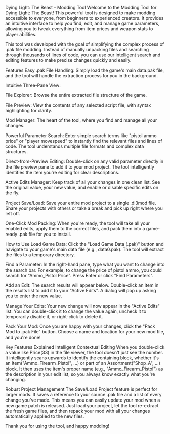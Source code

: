 Dying Light: The Beast - Modding Tool
Welcome to the Modding Tool for Dying Light: The Beast! This powerful tool is designed to make modding accessible to everyone, from beginners to experienced creators. It provides an intuitive interface to help you find, edit, and manage game parameters, allowing you to tweak everything from item prices and weapon stats to player abilities.

This tool was developed with the goal of simplifying the complex process of .pak file modding. Instead of manually unpacking files and searching through thousands of lines of code, you can use our intelligent search and editing features to make precise changes quickly and easily.

Features
Easy .pak File Handling: Simply load the game's main data.pak file, and the tool will handle the extraction process for you in the background.

Intuitive Three-Pane View:

File Explorer: Browse the entire extracted file structure of the game.

File Preview: View the contents of any selected script file, with syntax highlighting for clarity.

Mod Manager: The heart of the tool, where you find and manage all your changes.

Powerful Parameter Search: Enter simple search terms like "pistol ammo price" or "player movespeed" to instantly find the relevant files and lines of code. The tool understands multiple file formats and complex data structures.

Direct-from-Preview Editing: Double-click on any valid parameter directly in the file preview pane to add it to your mod project. The tool intelligently identifies the item you're editing for clear descriptions.

Active Edits Manager: Keep track of all your changes in one clean list. See the original value, your new value, and enable or disable specific edits on the fly.

Project Save/Load: Save your entire mod project to a single .dl3mod file. Share your projects with others or take a break and pick up right where you left off.

One-Click Mod Packing: When you're ready, the tool will take all your enabled edits, apply them to the correct files, and pack them into a game-ready .pak file for you to install.

How to Use
Load Game Data: Click the "Load Game Data (.pak)" button and navigate to your game's main data file (e.g., data0.pak). The tool will extract the files to a temporary directory.

Find a Parameter: In the right-hand pane, type what you want to change into the search bar. For example, to change the price of pistol ammo, you could search for "Ammo_Pistol Price". Press Enter or click "Find Parameters".

Add an Edit: The search results will appear below. Double-click an item in the results list to add it to your "Active Edits". A dialog will pop up asking you to enter the new value.

Manage Your Edits: Your new change will now appear in the "Active Edits" list. You can double-click it to change the value again, uncheck it to temporarily disable it, or right-click to delete it.

Pack Your Mod: Once you are happy with your changes, click the "Pack Mod to .pak File" button. Choose a name and location for your new mod file, and you're done!

Key Features Explained
Intelligent Contextual Editing
When you double-click a value like Price(33) in the file viewer, the tool doesn't just see the number. It intelligently scans upwards to identify the containing block, whether it's an Item("Ammo_Firearm_Pistol", ...) or part of an Assortment("Shop_A", ...) block. It then uses the item's proper name (e.g., "Ammo_Firearm_Pistol") as the description in your edit list, so you always know exactly what you're changing.

Robust Project Management
The Save/Load Project feature is perfect for larger mods. It saves a reference to your source .pak file and a list of every change you've made. This means you can easily update your mod when a new game patch is released. Just load your project, let the tool re-extract the fresh game files, and then repack your mod with all your changes automatically applied to the new files.

Thank you for using the tool, and happy modding!
